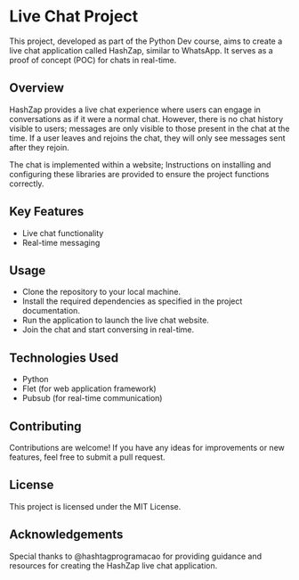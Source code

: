 # Live Chat Project

This project, developed as part of the Python Dev course, aims to create a live chat application called HashZap, similar to WhatsApp. It serves as a proof of concept (POC) for chats in real-time.

## Overview

HashZap provides a live chat experience where users can engage in conversations as if it were a normal chat. However, there is no chat history visible to users; messages are only visible to those present in the chat at the time. If a user leaves and rejoins the chat, they will only see messages sent after they rejoin.

The chat is implemented within a website; Instructions on installing and configuring these libraries are provided to ensure the project functions correctly.

## Key Features

- Live chat functionality
- Real-time messaging

## Usage

- Clone the repository to your local machine.
- Install the required dependencies as specified in the project documentation.
- Run the application to launch the live chat website.
- Join the chat and start conversing in real-time.

## Technologies Used

- Python
- Flet (for web application framework)
- Pubsub (for real-time communication)

## Contributing

Contributions are welcome! If you have any ideas for improvements or new features, feel free to submit a pull request.

## License

This project is licensed under the MIT License.

## Acknowledgements

Special thanks to @hashtagprogramacao for providing guidance and resources for creating the HashZap live chat application.
